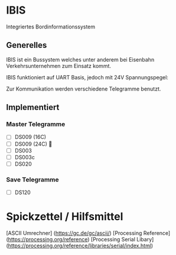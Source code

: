 # IBIS
Integriertes Bordinformationssystem

## Generelles
IBIS ist ein Bussystem welches unter anderem bei Eisenbahn Verkehrsunternehmen zum Einsatz kommt.

IBIS funktioniert auf UART Basis, jedoch mit 24V Spannungspegel:

Zur Kommunikation werden verschiedene Telegramme benutzt.

## Implementiert
### Master Telegramme
- [ ] DS009 (16C)
- [ ] DS009 (24C) :memo:
- [ ] DS003
- [ ] DS003c
- [ ] DS020

### Save Telegramme
- [ ] DS120


# Spickzettel / Hilfsmittel
[ASCII Umrechner] (https://gc.de/gc/ascii/)
[Processing Reference] (https://processing.org/reference)
[Processing Serial Libary] (https://processing.org/reference/libraries/serial/index.html)